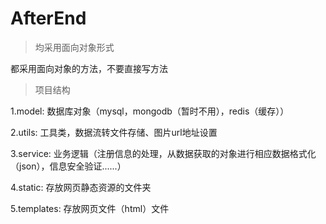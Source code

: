 # AfterEnd

> 均采用面向对象形式

都采用面向对象的方法，不要直接写方法

> 项目结构

1.model: 数据库对象（mysql，mongodb（暂时不用），redis（缓存））

2.utils: 工具类，数据流转文件存储、图片url地址设置

3.service: 业务逻辑（注册信息的处理，从数据获取的对象进行相应数据格式化（json），信息安全验证......）

4.static: 存放网页静态资源的文件夹

5.templates: 存放网页文件（html）文件